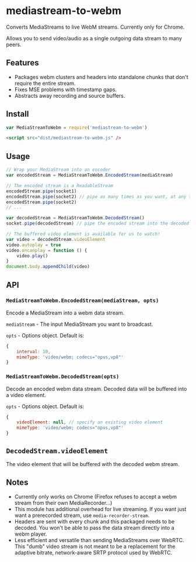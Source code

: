 # mediastream-to-webm

Converts MediaStreams to live WebM streams. Currently only for Chrome.

Allows you to send video/audio as a single outgoing data stream to many peers.

## Features
- Packages webm clusters and headers into standalone chunks that don't require the entire stream.
- Fixes MSE problems with timestamp gaps.
- Abstracts away recording and source buffers.

## Install
```javascript
var MediaStreamToWebm = require('mediastream-to-webm')
```

```html
<script src="dist/mediastream-to-webm.js" />
```

## Usage

```javascript
// Wrap your MediaStream into an encoder
var encodedStream = MediaStreamToWebm.EncodedStream(mediaStream)

// The encoded stream is a ReadableStream
encodedStream.pipe(socket1) 
encodedStream.pipe(socket2) // pipe as many times as you want, at any time, without worrying about the structure of the stream
encodedStream.pipe(socket2)
// ...
```

```javascript
var decodedStream = MediaStreamToWebm.DecodedStream()
socket.pipe(decodedStream) // pipe the encoded stream into the decoded

// The buffered video element is available for us to watch!
var video = decodedStream.videoElement
video.autoplay = true
video.oncanplay = function () {
    video.play()
}
document.body.appendChild(video) 
```

## API
### `MediaStreamToWebm.EncodedStream(mediaStream, opts)`
Encode a MediaStream into a webm data stream.

`mediaStream` - The input MediaStream you want to broadcast.

`opts` - Options object. Default is:

```javascript
{
    interval: 10,
    mimeType: 'video/webm; codecs="opus,vp8"'
}
```

### `MediaStreamToWebm.DecodedStream(opts)`
Decode an encoded webm data stream. Decoded data will be buffered into a video element.

`opts` - Options object. Default is:

```javascript
{
    videoElement: null, // specify an existing video element
    mimeType: 'video/webm; codecs="opus,vp8"'
}
```

## `DecodedStream.videoElement`
The video element that will be buffered with the decoded webm stream.

## Notes
- Currently only works on Chrome (Firefox refuses to accept a webm stream from their own MediaRecorder...)
- This module has additional overhead for live streaming. If you want just want a prerecorded stream, use `media-recorder-stream`.
- Headers are sent with every chunk and this packaged needs to be decoded. You won't be able to pass the data stream directly into a webm player.
- Less efficient and versatile than sending MediaStreams over WebRTC. This "dumb" video stream is not meant to be a replacement for the adaptive bitrate, network-aware SRTP protocol used by WebRTC.
